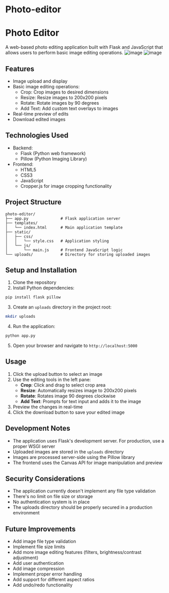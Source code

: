 # Photo-editor
# Photo Editor

A web-based photo editing application built with Flask and JavaScript that allows users to perform basic image editing operations.
![image](https://github.com/user-attachments/assets/842f83d3-fa52-4d1b-bb1b-62ab83b10dc1)
![image](https://github.com/user-attachments/assets/5434a65c-cfc7-4942-95e5-0da04922b358)



## Features

- Image upload and display
- Basic image editing operations:
  - Crop: Crop images to desired dimensions
  - Resize: Resize images to 200x200 pixels
  - Rotate: Rotate images by 90 degrees
  - Add Text: Add custom text overlays to images
- Real-time preview of edits
- Download edited images

## Technologies Used

- Backend:
  - Flask (Python web framework)
  - Pillow (Python Imaging Library)
- Frontend:
  - HTML5
  - CSS3
  - JavaScript
  - Cropper.js for image cropping functionality

## Project Structure

```
photo-editor/
├── app.py              # Flask application server
├── templates/
│   └── index.html      # Main application template
├── static/
│   ├── css/
│   │   └── style.css   # Application styling
│   └── js/
│       └── main.js     # Frontend JavaScript logic
└── uploads/            # Directory for storing uploaded images
```

## Setup and Installation

1. Clone the repository
2. Install Python dependencies:
```bash
pip install flask pillow
```

3. Create an `uploads` directory in the project root:
```bash
mkdir uploads
```

4. Run the application:
```bash
python app.py
```

5. Open your browser and navigate to `http://localhost:5000`

## Usage

1. Click the upload button to select an image
2. Use the editing tools in the left pane:
   - **Crop**: Click and drag to select crop area
   - **Resize**: Automatically resizes image to 200x200 pixels
   - **Rotate**: Rotates image 90 degrees clockwise
   - **Add Text**: Prompts for text input and adds it to the image
3. Preview the changes in real-time
4. Click the download button to save your edited image

## Development Notes

- The application uses Flask's development server. For production, use a proper WSGI server
- Uploaded images are stored in the `uploads` directory
- Images are processed server-side using the Pillow library
- The frontend uses the Canvas API for image manipulation and preview

## Security Considerations

- The application currently doesn't implement any file type validation
- There's no limit on file size or storage
- No authentication system is in place
- The uploads directory should be properly secured in a production environment

## Future Improvements

- Add image file type validation
- Implement file size limits
- Add more image editing features (filters, brightness/contrast adjustment)
- Add user authentication
- Add image compression
- Implement proper error handling
- Add support for different aspect ratios
- Add undo/redo functionality

